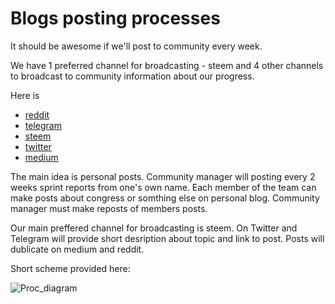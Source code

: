 # Blogs posting processes

It should be awesome if we'll post to community every week. 

We have 1 preferred channel for broadcasting - steem and 4 other channels to broadcast to community information about our progress.

Here is 

- [reddit](https://www.reddit.com/r/cybercongress/)
- [telegram](https://t.me/cybercongressofficial)
- [steem](https://steemit.com/@cybercongress)
- [twitter](https://twitter.com/cyber_devs)
- [medium](https://medium.com/cyber-congress)

The main idea is personal posts. Community manager will posting every 2 weeks sprint reports from one's own name. 
Each member of the team can make posts about congress or somthing else on personal blog. Community manager must make reposts of members posts.

Our main preffered channel for broadcasting is steem. On Twitter and Telegram will provide short desription about 
topic and link to post. Posts will dublicate on medium and reddit. 

Short scheme provided here:

![Proc_diagram](mermaid/blogs_proc_diagram.svg)
